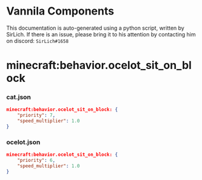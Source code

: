 # Vannila Components
This documentation is auto-generated using a python script, written by SirLich. If there is an issue, please bring it to his attention by contacting him on discord: `SirLich#1658`

# minecraft:behavior.ocelot_sit_on_block
### cat.json
```JSON
minecraft:behavior.ocelot_sit_on_block: {
    "priority": 7,
    "speed_multiplier": 1.0
}
```

### ocelot.json
```JSON
minecraft:behavior.ocelot_sit_on_block: {
    "priority": 6,
    "speed_multiplier": 1.0
}
```

